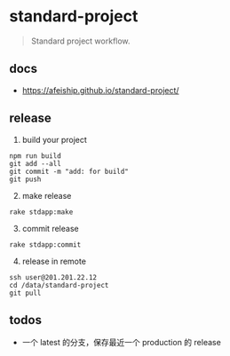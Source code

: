 # standard-project
> Standard project workflow.

## docs
- https://afeiship.github.io/standard-project/

## release
1. build your project
  ```shell
  npm run build
  git add --all
  git commit -m "add: for build"
  git push
  ```

2. make release
  ```shell
  rake stdapp:make
  ```

3. commit release
  ```shell
  rake stdapp:commit
  ```

4. release in remote
  ```shell
  ssh user@201.201.22.12
  cd /data/standard-project
  git pull
  ```

## todos
- 一个 latest 的分支，保存最近一个 production 的 release